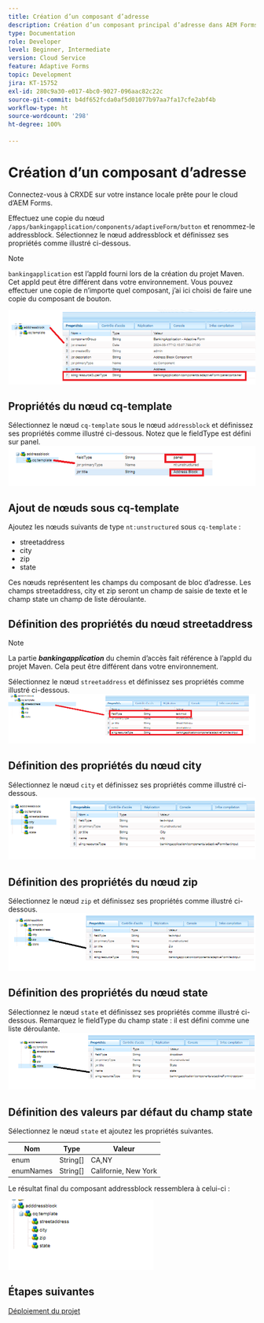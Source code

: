 ```yaml
---
title: Création d’un composant d’adresse
description: Création d’un composant principal d’adresse dans AEM Forms as a Cloud Service
type: Documentation
role: Developer
level: Beginner, Intermediate
version: Cloud Service
feature: Adaptive Forms
topic: Development
jira: KT-15752
exl-id: 280c9a30-e017-4bc0-9027-096aac82c22c
source-git-commit: b4df652fcda0af5d01077b97aa7fa17cfe2abf4b
workflow-type: ht
source-wordcount: '298'
ht-degree: 100%

---
```


# Création d’un composant d’adresse

Connectez-vous à CRXDE sur votre instance locale prête pour le cloud d’AEM Forms.

Effectuez une copie du nœud ``/apps/bankingapplication/components/adaptiveForm/button`` et renommez-le addressblock. Sélectionnez le nœud addressblock et définissez ses propriétés comme illustré ci-dessous.

>[!NOTE]
>
> ``bankingapplication`` est l’appId fourni lors de la création du projet Maven. Cet appId peut être différent dans votre environnement. Vous pouvez effectuer une copie de n’importe quel composant, j’ai ici choisi de faire une copie du composant de bouton.


![address-bloc](assets/address-properties.png)

## Propriétés du nœud cq-template

Sélectionnez le nœud ``cq-template`` sous le nœud ``addressblock`` et définissez ses propriétés comme illustré ci-dessous. Notez que le fieldType est défini sur panel.
![cq-template](assets/cq-template.png)

## Ajout de nœuds sous cq-template

Ajoutez les nœuds suivants de type ``nt:unstructured`` sous ``cq-template`` :

* streetaddress
* city
* zip
* state

Ces nœuds représentent les champs du composant de bloc d’adresse. Les champs streetaddress, city et zip seront un champ de saisie de texte et le champ state un champ de liste déroulante.

## Définition des propriétés du nœud streetaddress

>[!NOTE]
>
> La partie **_bankingapplication_** du chemin d’accès fait référence à l’appId du projet Maven. Cela peut être différent dans votre environnement.

Sélectionnez le nœud ``streetaddress`` et définissez ses propriétés comme illustré ci-dessous.
![street-address](assets/streetaddress.png)

## Définition des propriétés du nœud city

Sélectionnez le nœud ``city`` et définissez ses propriétés comme illustré ci-dessous.
![city](assets/city.png)

## Définition des propriétés du nœud zip

Sélectionnez le nœud ``zip`` et définissez ses propriétés comme illustré ci-dessous.
![zip](assets/zip.png)

## Définition des propriétés du nœud state

Sélectionnez le nœud ``state`` et définissez ses propriétés comme illustré ci-dessous. Remarquez le fieldType du champ state : il est défini comme une liste déroulante.
![state](assets/state.png)

## Définition des valeurs par défaut du champ state

Sélectionnez le nœud ``state`` et ajoutez les propriétés suivantes.

| Nom | Type | Valeur |
|----------|----------|---------------------|
| enum | String[] | CA,NY |
| enumNames | String[] | Californie, New York |


Le résultat final du composant addressblock ressemblera à celui-ci :

![final-address](assets/crx-address-block.png)

## Étapes suivantes

[Déploiement du projet](./deploy-your-project.md)
